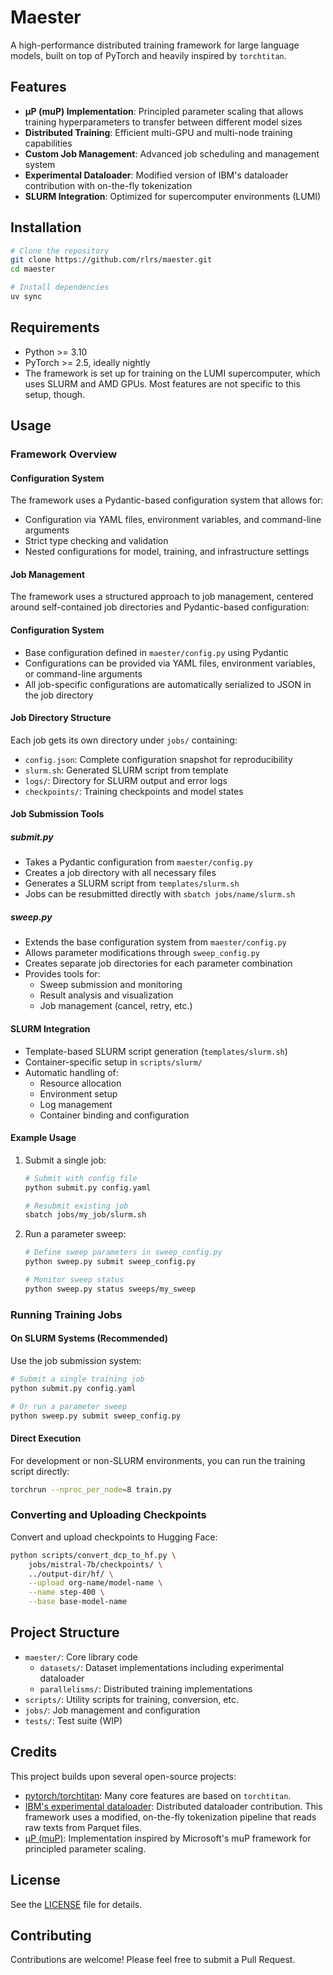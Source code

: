 # Maester

A high-performance distributed training framework for large language models, built on top of PyTorch and heavily inspired by `torchtitan`.

## Features

- **μP (muP) Implementation**: Principled parameter scaling that allows training hyperparameters to transfer between different model sizes
- **Distributed Training**: Efficient multi-GPU and multi-node training capabilities
- **Custom Job Management**: Advanced job scheduling and management system
- **Experimental Dataloader**: Modified version of IBM's dataloader contribution with on-the-fly tokenization
- **SLURM Integration**: Optimized for supercomputer environments (LUMI)

## Installation

```bash
# Clone the repository
git clone https://github.com/rlrs/maester.git
cd maester

# Install dependencies
uv sync
```

## Requirements

- Python >= 3.10
- PyTorch >= 2.5, ideally nightly
- The framework is set up for training on the LUMI supercomputer, which uses SLURM and AMD GPUs. Most features are not specific to this setup, though.

## Usage

### Framework Overview

#### Configuration System

The framework uses a Pydantic-based configuration system that allows for:
- Configuration via YAML files, environment variables, and command-line arguments
- Strict type checking and validation
- Nested configurations for model, training, and infrastructure settings

#### Job Management

The framework uses a structured approach to job management, centered around self-contained job directories and Pydantic-based configuration:

#### Configuration System
- Base configuration defined in `maester/config.py` using Pydantic
- Configurations can be provided via YAML files, environment variables, or command-line arguments
- All job-specific configurations are automatically serialized to JSON in the job directory

#### Job Directory Structure
Each job gets its own directory under `jobs/` containing:
- `config.json`: Complete configuration snapshot for reproducibility
- `slurm.sh`: Generated SLURM script from template
- `logs/`: Directory for SLURM output and error logs
- `checkpoints/`: Training checkpoints and model states

#### Job Submission Tools

##### submit.py
- Takes a Pydantic configuration from `maester/config.py`
- Creates a job directory with all necessary files
- Generates a SLURM script from `templates/slurm.sh`
- Jobs can be resubmitted directly with `sbatch jobs/name/slurm.sh`

##### sweep.py
- Extends the base configuration system from `maester/config.py`
- Allows parameter modifications through `sweep_config.py`
- Creates separate job directories for each parameter combination
- Provides tools for:
  - Sweep submission and monitoring
  - Result analysis and visualization
  - Job management (cancel, retry, etc.)

#### SLURM Integration
- Template-based SLURM script generation (`templates/slurm.sh`)
- Container-specific setup in `scripts/slurm/`
- Automatic handling of:
  - Resource allocation
  - Environment setup
  - Log management
  - Container binding and configuration

#### Example Usage

1. Submit a single job:
   ```bash
   # Submit with config file
   python submit.py config.yaml
   
   # Resubmit existing job
   sbatch jobs/my_job/slurm.sh
   ```

2. Run a parameter sweep:
   ```bash
   # Define sweep parameters in sweep_config.py
   python sweep.py submit sweep_config.py
   
   # Monitor sweep status
   python sweep.py status sweeps/my_sweep
   ```

### Running Training Jobs

#### On SLURM Systems (Recommended)
Use the job submission system:
```bash
# Submit a single training job
python submit.py config.yaml

# Or run a parameter sweep
python sweep.py submit sweep_config.py
```

#### Direct Execution
For development or non-SLURM environments, you can run the training script directly:
```bash
torchrun --nproc_per_node=8 train.py
```

### Converting and Uploading Checkpoints

Convert and upload checkpoints to Hugging Face:
```bash
python scripts/convert_dcp_to_hf.py \
    jobs/mistral-7b/checkpoints/ \
    ../output-dir/hf/ \
    --upload org-name/model-name \
    --name step-400 \
    --base base-model-name
```

## Project Structure

- `maester/`: Core library code
  - `datasets/`: Dataset implementations including experimental dataloader
  - `parallelisms/`: Distributed training implementations
- `scripts/`: Utility scripts for training, conversion, etc.
- `jobs/`: Job management and configuration
- `tests/`: Test suite (WIP)

## Credits

This project builds upon several open-source projects:

- [pytorch/torchtitan](https://github.com/pytorch/torchtitan): Many core features are based on `torchtitan`.
- [IBM's experimental dataloader](https://github.com/pytorch/torchtitan/pull/376): Distributed dataloader contribution. This framework uses a modified, on-the-fly tokenization pipeline that reads raw texts from Parquet files.
- [μP (muP)](https://github.com/microsoft/mup): Implementation inspired by Microsoft's muP framework for principled parameter scaling.

## License

See the [LICENSE](LICENSE) file for details.

## Contributing

Contributions are welcome! Please feel free to submit a Pull Request.
